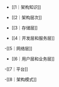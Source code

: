 - [[1｜架构知识]]

- [[2｜架构层次]]

- [[3｜存储层]]

- [[4｜开发层和服务层]]

-[[5｜网络层]]

- [[6｜用户层和业务层]]

-[[7｜平台]]

-[[8｜架构模式]]
